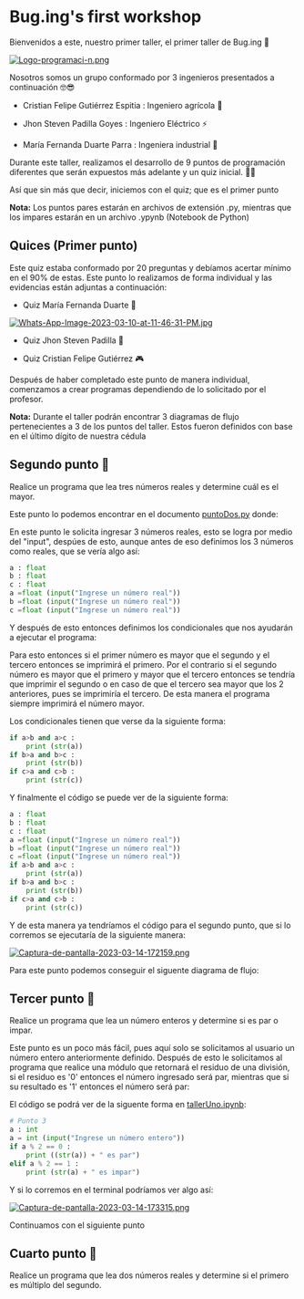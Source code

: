 # Bug.ing's first workshop

Bienvenidos a este, nuestro primer taller, el primer taller de Bug.ing 🐞

[![Logo-programaci-n.png](https://i.postimg.cc/d0grbQKt/Logo-programaci-n.png)](https://postimg.cc/d7mhdY1z)

Nosotros somos un grupo conformado por 3 ingenieros presentados a continuación 🤓😎

+ Cristian Felipe Gutiérrez Espitia : Ingeniero agrícola 🌾

+ Jhon Steven Padilla Goyes : Ingeniero Eléctrico ⚡

+ María Fernanda Duarte Parra : Ingeniera industrial 🏢

Durante este taller, realizamos el desarrollo de 9 puntos de programación diferentes que serán expuestos más adelante y un quiz inicial. 😶‍🌫️

Así que sin más que decir, iniciemos con el quiz; que es el primer punto

**Nota:** Los puntos pares estarán en archivos de extensión .py, mientras que los impares estarán en un archivo .ypynb (Notebook de Python)

## Quices (Primer punto)

Este quiz estaba conformado por 20 preguntas y debíamos acertar mínimo en el 90% de estas. Este punto lo realizamos de forma individual y las evidencias están adjuntas a continuación:

+ Quiz María Fernanda Duarte 🌺

[![Whats-App-Image-2023-03-10-at-11-46-31-PM.jpg](https://i.postimg.cc/8CGjMFDv/Whats-App-Image-2023-03-10-at-11-46-31-PM.jpg)](https://postimg.cc/Xr2j0YrN)

+ Quiz Jhon Steven Padilla 🎼



+ Quiz Cristian Felipe Gutiérrez 🎮



Después de haber completado este punto de manera individual, comenzamos a crear programas dependiendo de lo solicitado por el profesor.


**Nota:** Durante el taller podrán encontrar 3 diagramas de flujo pertenecientes a 3 de los puntos del taller. Estos fueron definidos con base en el último dígito de nuestra cédula

## Segundo punto 🧮

Realice un programa que lea tres números reales y determine cuál es el mayor.

Este punto lo podemos encontrar en el documento [puntoDos.py](/puntoDos.py) donde:

En este punto le solicita ingresar 3 números reales, esto se logra por medio del "input", despúes de esto, aunque antes de eso definimos los 3 números como reales, que se vería algo así:

``` python
a : float
b : float
c : float
a =float (input("Ingrese un número real"))
b =float (input("Ingrese un número real"))
c =float (input("Ingrese un número real"))
```

Y después de esto entonces definimos los condicionales que nos ayudarán a ejecutar el programa:

Para esto entonces si el primer número es mayor que el segundo y el tercero entonces se imprimirá el primero. Por el contrario si el segundo número es mayor que el primero y mayor que el tercero entonces se tendría que imprimir el segundo o en caso de que el tercero sea mayor que los 2 anteriores, pues se imprimiría el tercero. De esta manera el programa siempre imprimirá el número mayor. 

Los condicionales tienen que verse da la siguiente forma:

``` python
if a>b and a>c :
    print (str(a))
if b>a and b>c : 
    print (str(b))
if c>a and c>b :
    print (str(c))
```

Y finalmente el código se puede ver de la siguiente forma:


``` python
a : float
b : float
c : float
a =float (input("Ingrese un número real"))
b =float (input("Ingrese un número real"))
c =float (input("Ingrese un número real"))
if a>b and a>c :
    print (str(a))
if b>a and b>c : 
    print (str(b))
if c>a and c>b :
    print (str(c))
```

Y de esta manera ya tendríamos el código para el segundo punto, que si lo corremos se ejecutaría de la siguiente manera:

[![Captura-de-pantalla-2023-03-14-172159.png](https://i.postimg.cc/Qdp6Nj7f/Captura-de-pantalla-2023-03-14-172159.png)](https://postimg.cc/nXhK0b0m)

Para este punto podemos conseguir el siguente diagrama de flujo:

## Tercer punto 👾

Realice un programa que lea un número enteros y determine si es par o impar.

Este punto es un poco más fácil, pues aquí solo se solicitamos al usuario un número entero anteriormente definido. Después de esto le solicitamos al programa que realice una módulo que retornará el residuo de una división, si el residuo es '0' entonces el número ingresado será par, mientras que si su resultado es '1' entonces el número será par: 

El código se podrá ver de la siguente forma en [tallerUno.ipynb](/tallerUno.ipynb):

``` python
# Punto 3
a : int
a = int (input("Ingrese un número entero"))
if a % 2 == 0 :
    print ((str(a)) + " es par")
elif a % 2 == 1 : 
    print (str(a) + " es impar")
``` 

Y si lo corremos en el terminal podríamos ver algo así:

[![Captura-de-pantalla-2023-03-14-173315.png](https://i.postimg.cc/HkVy3zYX/Captura-de-pantalla-2023-03-14-173315.png)](https://postimg.cc/75rhZgTZ)

Continuamos con el siguiente punto

## Cuarto punto 🔋

Realice un programa que lea dos números reales y determine si el primero es múltiplo del segundo.






